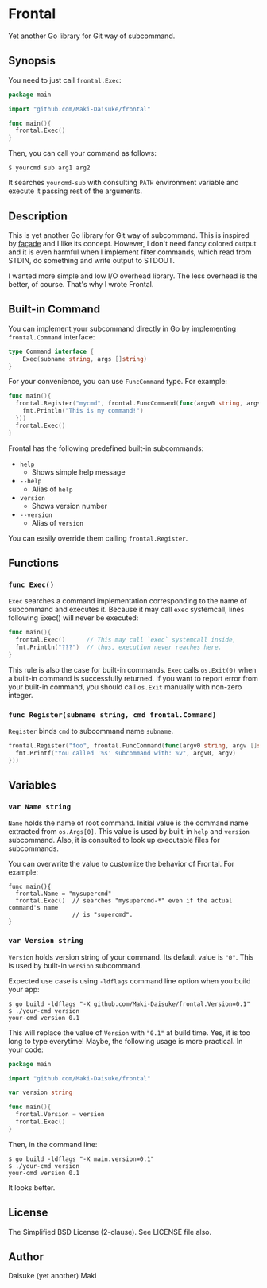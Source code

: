 Frontal
=======

Yet another Go library for Git way of subcommand.


Synopsis
--------

You need to just call `frontal.Exec`:

```go
package main

import "github.com/Maki-Daisuke/frontal"

func main(){
  frontal.Exec()
}
```

Then, you can call your command as follows:

```
$ yourcmd sub arg1 arg2
```

It searches `yourcmd-sub` with consulting `PATH` environment variable and
execute it passing rest of the arguments.


Description
-----------

This is yet another Go library for Git way of subcommand. This is inspired by
[façade](https://github.com/pepabo/facade) and I like its concept. However,
I don't need fancy colored output and it is even harmful when I implement filter
commands, which read from STDIN, do something and write output to STDOUT.

I wanted more simple and low I/O overhead library. The less overhead is the better,
of course. That's why I wrote Frontal.


Built-in Command
----------------

You can implement your subcommand directly in Go by implementing `frontal.Command`
interface:

```go
type Command interface {
	Exec(subname string, args []string)
}
```

For your convenience, you can use `FuncCommand` type. For example:

```go
func main(){
  frontal.Register("mycmd", frontal.FuncCommand(func(argv0 string, args []string){
    fmt.Println("This is my command!")
  }))
  frontal.Exec()
}
```

Frontal has the following predefined built-in subcommands:

- `help`
  - Shows simple help message
- `--help`
  - Alias of `help`
- `version`
  - Shows version number
- `--version`
  - Alias of `version`

You can easily override them calling `frontal.Register`.


Functions
---------

### `func Exec()`

`Exec` searches a command implementation corresponding to the name of subcommand
and executes it. Because it may call `exec` systemcall, lines following Exec()
will never be executed:

```go
func main(){
  frontal.Exec()      // This may call `exec` systemcall inside,
  fmt.Println("???")  // thus, execution never reaches here.
}
```

This rule is also the case for built-in commands. `Exec` calls `os.Exit(0)`
when a built-in command is successfully returned. If you want to report error
from your built-in command, you should call `os.Exit` manually with non-zero integer.

### `func Register(subname string, cmd frontal.Command)`

`Register` binds `cmd` to subcommand name `subname`.

```go
frontal.Register("foo", frontal.FuncCommand(func(argv0 string, argv []string){
  fmt.Printf("You called '%s' subcommand with: %v", argv0, argv)
}))
```

Variables
---------

### `var Name string`

`Name` holds the name of root command. Initial value is the command name
extracted from `os.Args[0]`. This value is used by built-in `help` and `version`
subcommand. Also, it is consulted to look up executable files for subcommands.

You can overwrite the value to customize the behavior of Frontal. For example:

```
func main(){
  frontal.Name = "mysupercmd"
  frontal.Exec()  // searches "mysupercmd-*" even if the actual command's name
                  // is "supercmd".
}
```

### `var Version string`

`Version` holds version string of your command. Its default value is `"0"`.
This is used by built-in `version` subcommand.

Expected use case is using `-ldflags` command line option when you build your app:

```
$ go build -ldflags "-X github.com/Maki-Daisuke/frontal.Version=0.1"
$ ./your-cmd version
your-cmd version 0.1
```

This will replace the value of `Version` with `"0.1"` at build time. Yes, it is
too long to type everytime! Maybe, the following usage is more practical.
In your code:

```go
package main

import "github.com/Maki-Daisuke/frontal"

var version string

func main(){
  frontal.Version = version
  frontal.Exec()
}
```

Then, in the command line:

```
$ go build -ldflags "-X main.version=0.1"
$ ./your-cmd version
your-cmd version 0.1
```

It looks better.


License
-------

The Simplified BSD License (2-clause). See LICENSE file also.


Author
------

Daisuke (yet another) Maki
